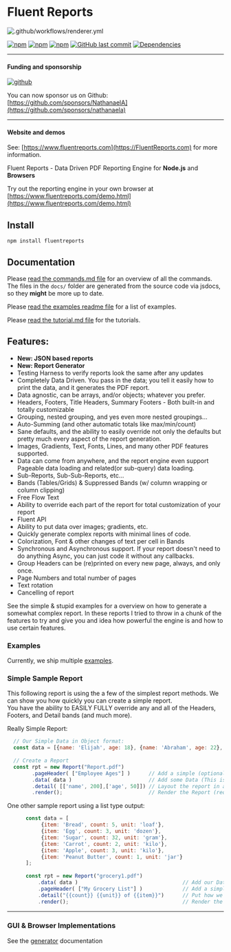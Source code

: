 # Fluent Reports

![.github/workflows/renderer.yml](https://github.com/NathanaelA/fluentreports/workflows/fluentReports%20Renderer%20CI/badge.svg)

[![npm](https://img.shields.io/npm/v/fluentreports.svg)](https://www.npmjs.com/package/fluentReports)
[![npm](https://img.shields.io/npm/l/fluentreports.svg)](https://www.npmjs.com/package/fluentReports)
[![npm](https://img.shields.io/npm/dt/fluentreports.svg?label=npm%20d%2fls)](https://www.npmjs.com/package/fluentReports)
[![GitHub last commit](https://img.shields.io/github/last-commit/nathanaela/fluentreports)](https://img.shields.io/github/last-commit/nathanaela/fluentreports)
[![Dependencies](https://img.shields.io/librariesio/github/nathanaela/fluentreports)](https://www.github.com/nathanaela/fluentReports)

---

#### Funding and sponsorship
[![github](https://img.shields.io/badge/Github-Sponsorship-orange)](https://github.com/sponsors/nathanaela)

You can now sponsor us on Github: [https://github.com/sponsors/NathanaelA](https://github.com/sponsors/nathanaela)

---

#### Website and demos
See: [https://www.fluentreports.com](https://FluentReports.com) for more information.

Fluent Reports - Data Driven PDF Reporting Engine for **Node.js** and **Browsers**

Try out the reporting engine in your own browser at [https://www.fluentreports.com/demo.html](https://www.fluentreports.com/demo.html)

## Install

```npm install fluentreports```

## Documentation

Please [read the commands.md file](commands.md) for an overview of all the commands. The files in the `docs/` folder are generated from the source code via jsdocs, so they **might** be more up to date.

Please [read the examples readme file](examples) for a list of examples.

Please [read the tutorial.md file](tutorials.md) for the tutorials.

## Features:

* **New: JSON based reports**
* **New: Report Generator**
* Testing Harness to verify reports look the same after any updates 
* Completely Data Driven.  You pass in the data; you tell it easily how to print the data, and it generates the PDF report.
* Data agnostic, can be arrays, and/or objects; whatever you prefer.
* Headers, Footers, Title Headers, Summary Footers - Both built-in and totally customizable
* Grouping, nested grouping, and yes even more nested groupings...
* Auto-Summing (and other automatic totals like max/min/count)
* Sane defaults, and the ability to easily override not only the defaults but pretty much every aspect of the report generation.
* Images, Gradients, Text, Fonts, Lines, and many other PDF features supported.
* Data can come from anywhere, and the report engine even support Pageable data loading and related(or sub-query) data loading.
* Sub-Reports, Sub-Sub-Reports, etc...
* Bands (Tables/Grids) & Suppressed Bands (w/ column wrapping or column clipping)
* Free Flow Text
* Ability to override each part of the report for total customization of your report
* Fluent API
* Ability to put data over images; gradients, etc.
* Quickly generate complex reports with minimal lines of code.
* Colorization, Font & other changes of text per cell in Bands
* Synchronous and Asynchronous support.  If your report doesn't need to do anything Async, you can just code it without any callbacks.
* Group Headers can be (re)printed on every new page, always, and only once.
* Page Numbers and total number of pages
* Text rotation
* Cancelling of report

See the simple & stupid examples for a overview on how to generate a somewhat complex report.
In these reports I tried to throw in a chunk of the features to try and give you and idea how powerful the engine is and how to use certain features.

### Examples
Currently, we ship multiple [examples](examples).

### Simple Sample Report
This following report is using the a few of the simplest report methods.   We can show you how quickly you can create a simple report.  
You have the ability to EASILY FULLY override any and all of the Headers, Footers, and Detail bands (and much more).  

Really Simple Report:
```js
  // Our Simple Data in Object format:
  const data = [{name: 'Elijah', age: 18}, {name: 'Abraham', age: 22}, {name: 'Gavin', age: 28}];
  
  // Create a Report  
  const rpt = new Report("Report.pdf")        
        .pageHeader( ["Employee Ages"] )      // Add a simple (optional) page Header...        
        .data( data )	 			 	      // Add some Data (This is required)
		.detail( [['name', 200],['age', 50]]) // Layout the report in a Grid of 200px & 50px
        .render();  				          // Render the Report (required if you want output...)

```

One other sample report using a list type output:
```js
      const data = [
           {item: 'Bread', count: 5, unit: 'loaf'},
           {item: 'Egg', count: 3, unit: 'dozen'},
           {item: 'Sugar', count: 32, unit: 'gram'},
           {item: 'Carrot', count: 2, unit: 'kilo'},
           {item: 'Apple', count: 3, unit: 'kilo'},
           {item: 'Peanut Butter', count: 1, unit: 'jar'}
      ];
      
      const rpt = new Report("grocery1.pdf")      
          .data( data )									 // Add our Data
          .pageHeader( ["My Grocery List"] )    		 // Add a simple header          
          .detail("{{count}} {{unit}} of {{item}}")      // Put how we want to print out the data line.
          .render(); 							         // Render the Report (required if you want output...)

```


---

### GUI & Browser Implementations

See the [generator](generator) documentation
